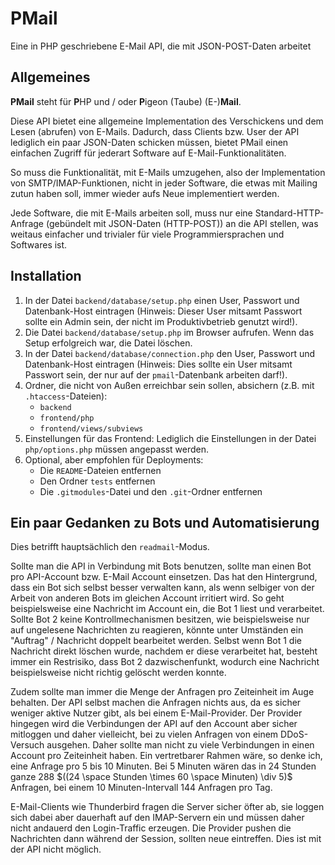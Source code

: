 # PMail

Eine in PHP geschriebene E-Mail API, die mit JSON-POST-Daten arbeitet

## Allgemeines

**PMail** steht für **P**HP und / oder **P**igeon (Taube) (E-)**Mail**.

Diese API bietet eine allgemeine Implementation des Verschickens und dem Lesen (abrufen) von E-Mails. Dadurch, dass Clients bzw. User der API lediglich ein paar JSON-Daten schicken müssen, bietet PMail einen einfachen Zugriff für jederart Software auf E-Mail-Funktionalitäten.

So muss die Funktionalität, mit E-Mails umzugehen, also der Implementation von SMTP/IMAP-Funktionen, nicht in jeder Software, die etwas mit Mailing zutun haben soll, immer wieder aufs Neue implementiert werden.

Jede Software, die mit E-Mails arbeiten soll, muss nur eine Standard-HTTP-Anfrage (gebündelt mit JSON-Daten (HTTP-POST)) an die API stellen, was weitaus einfacher und trivialer für viele Programmiersprachen und Softwares ist.

## Installation

1. In der Datei `backend/database/setup.php` einen User, Passwort und Datenbank-Host eintragen (Hinweis: Dieser User mitsamt Passwort sollte ein Admin sein, der nicht im Produktivbetrieb genutzt wird!).
2. Die Datei `backend/database/setup.php` im Browser aufrufen. Wenn das Setup erfolgreich war, die Datei löschen.
3. In der Datei `backend/database/connection.php` den User, Passwort und Datenbank-Host eintragen (Hinweis: Dies sollte ein User mitsamt Passwort sein, der nur auf der `pmail`-Datenbank arbeiten darf!).
4. Ordner, die nicht von Außen erreichbar sein sollen, absichern (z.B. mit `.htaccess`-Dateien):
   * `backend`
   * `frontend/php`
   * `frontend/views/subviews`
5. Einstellungen für das Frontend: Lediglich die Einstellungen in der Datei `php/options.php` müssen angepasst werden.
6. Optional, aber empfohlen für Deployments:
   * Die `README`-Dateien entfernen
   * Den Ordner `tests` entfernen
   * Die `.gitmodules`-Datei und den `.git`-Ordner entfernen

## Ein paar Gedanken zu Bots und Automatisierung

Dies betrifft hauptsächlich den `readmail`-Modus.

Sollte man die API in Verbindung mit Bots benutzen, sollte man einen Bot pro API-Account bzw. E-Mail Account einsetzen. Das hat den Hintergrund, dass ein Bot sich selbst besser verwalten kann, als wenn selbiger von der Arbeit von anderen Bots im gleichen Account irritiert wird. So geht beispielsweise eine Nachricht im Account ein, die Bot 1 liest und verarbeitet. Sollte Bot 2 keine Kontrollmechanismen besitzen, wie beispielsweise nur auf ungelesene Nachrichten zu reagieren, könnte unter Umständen ein "Auftrag" / Nachricht doppelt bearbeitet werden. Selbst wenn Bot 1 die Nachricht direkt löschen wurde, nachdem er diese verarbeitet hat, besteht immer ein Restrisiko, dass Bot 2 dazwischenfunkt, wodurch eine Nachricht beispielsweise nicht richtig gelöscht werden konnte.

Zudem sollte man immer die Menge der Anfragen pro Zeiteinheit im Auge behalten. Der API selbst machen die Anfragen nichts aus, da es sicher weniger aktive Nutzer gibt, als bei einem E-Mail-Provider. Der Provider hingegen wird die Verbindungen der API auf den Account aber sicher mitloggen und daher vielleicht, bei zu vielen Anfragen von einem DDoS-Versuch ausgehen. Daher sollte man nicht zu viele Verbindungen in einen Account pro Zeiteinheit haben. Ein vertretbarer Rahmen wäre, so denke ich, eine Anfrage pro 5 bis 10 Minuten. Bei 5 Minuten wären das in 24 Stunden ganze 288 $((24 \space Stunden \times 60 \space Minuten) \div 5)$ Anfragen, bei einem 10 Minuten-Intervall 144 Anfragen pro Tag.

E-Mail-Clients wie Thunderbird fragen die Server sicher öfter ab, sie loggen sich dabei aber dauerhaft auf den IMAP-Servern ein und müssen daher nicht andauerd den Login-Traffic erzeugen. Die Provider pushen die Nachrichten dann während der Session, sollten neue eintreffen. Dies ist mit der API nicht möglich.